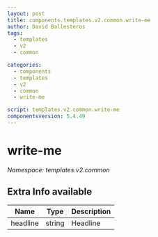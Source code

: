 ```yaml
---
layout: post
title: components.templates.v2.common.write-me
author: David Ballesteros
tags:
  - templates
  - v2
  - common

categories:
  - components
  - templates
  - v2
  - common
  - write-me

script: templates.v2.common.write-me
componentsversion: 5.4.49
---
```

# write-me

*Namespace: templates.v2.common*

## Extra Info available

| Name | Type | Description |
| --- | --- | --- |
| headline | string | Headline |